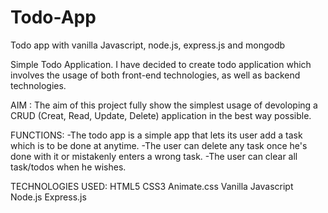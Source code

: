 # Todo-App
Todo app with vanilla Javascript, node.js, express.js and mongodb

Simple Todo Application.
I have decided to create todo application which involves the usage of both front-end technologies, as well as backend 
technologies.

AIM :
The aim of this project fully show the simplest usage of devoloping a CRUD (Creat, Read, Update, Delete) application in
the best way possible.

FUNCTIONS:
-The todo app is a simple app that lets its user add a task which is to be done at anytime.
-The user can delete any task once he's done with it or mistakenly enters a wrong task.
-The user can clear all task/todos when he wishes.

TECHNOLOGIES USED:
HTML5
CSS3 
Animate.css
Vanilla Javascript
Node.js
Express.js

